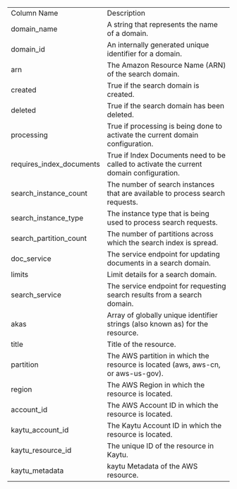 <table>
	<tr><td>Column Name</td><td>Description</td></tr>
	<tr><td>domain_name</td><td>A string that represents the name of a domain.</td></tr>
	<tr><td>domain_id</td><td>An internally generated unique identifier for a domain.</td></tr>
	<tr><td>arn</td><td>The Amazon Resource Name (ARN) of the search domain.</td></tr>
	<tr><td>created</td><td>True if the search domain is created.</td></tr>
	<tr><td>deleted</td><td>True if the search domain has been deleted.</td></tr>
	<tr><td>processing</td><td>True if processing is being done to activate the current domain configuration.</td></tr>
	<tr><td>requires_index_documents</td><td>True if Index Documents need to be called to activate the current domain configuration.</td></tr>
	<tr><td>search_instance_count</td><td>The number of search instances that are available to process search requests.</td></tr>
	<tr><td>search_instance_type</td><td>The instance type that is being used to process search requests.</td></tr>
	<tr><td>search_partition_count</td><td>The number of partitions across which the search index is spread.</td></tr>
	<tr><td>doc_service</td><td>The service endpoint for updating documents in a search domain.</td></tr>
	<tr><td>limits</td><td>Limit details for a search domain.</td></tr>
	<tr><td>search_service</td><td>The service endpoint for requesting search results from a search domain.</td></tr>
	<tr><td>akas</td><td>Array of globally unique identifier strings (also known as) for the resource.</td></tr>
	<tr><td>title</td><td>Title of the resource.</td></tr>
	<tr><td>partition</td><td>The AWS partition in which the resource is located (aws, aws-cn, or aws-us-gov).</td></tr>
	<tr><td>region</td><td>The AWS Region in which the resource is located.</td></tr>
	<tr><td>account_id</td><td>The AWS Account ID in which the resource is located.</td></tr>
	<tr><td>kaytu_account_id</td><td>The Kaytu Account ID in which the resource is located.</td></tr>
	<tr><td>kaytu_resource_id</td><td>The unique ID of the resource in Kaytu.</td></tr>
	<tr><td>kaytu_metadata</td><td>kaytu Metadata of the AWS resource.</td></tr>
</table>